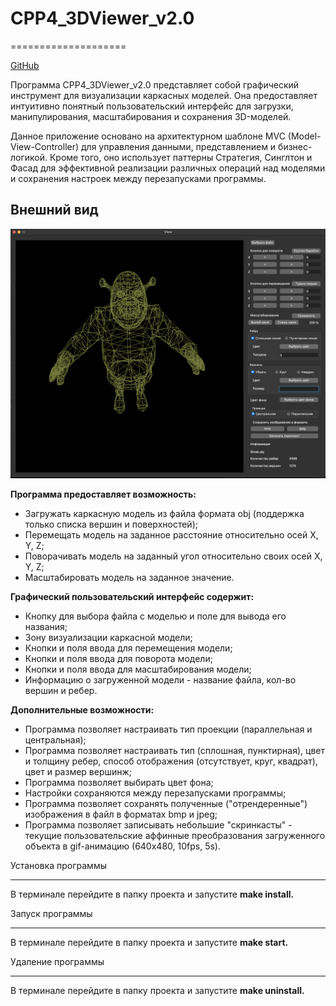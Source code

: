 # CPP4_3DViewer_v2.0

====================

[GitHub](https://github.com/pickling-21/cpp_3DViewer)

Программа CPP4\_3DViewer\_v2.0 представляет собой графический инструмент для визуализации каркасных моделей. Она предоставляет интуитивно понятный пользовательский интерфейс для загрузки, манипулирования, масштабирования и сохранения 3D-моделей.

Данное приложение основано на архитектурном шаблоне MVC (Model-View-Controller) для управления данными, представлением и бизнес-логикой. Кроме того, оно использует паттерны Стратегия, Синглтон и Фасад для эффективной реализации различных операций над моделями и сохранения настроек между перезапусками программы.

## Внешний вид

![Шрекс](shreks.png)

__Программа предоставляет возможность:__

* Загружать каркасную модель из файла формата obj (поддержка только списка вершин и поверхностей);
* Перемещать модель на заданное расстояние относительно осей X, Y, Z;
* Поворачивать модель на заданный угол относительно своих осей X, Y, Z;
* Масштабировать модель на заданное значение.

__Графический пользовательский интерфейс содержит:__

* Кнопку для выбора файла с моделью и поле для вывода его названия;
* Зону визуализации каркасной модели;
* Кнопки и поля ввода для перемещения модели;
* Кнопки и поля ввода для поворота модели;
* Кнопки и поля ввода для масштабирования модели;
* Информацию о загруженной модели - название файла, кол-во вершин и ребер.

__Дополнительные возможности:__

* Программа позволяет настраивать тип проекции (параллельная и центральная);
* Программа позволяет настраивать тип (сплошная, пунктирная), цвет и толщину ребер, способ отображения (отсутствует, круг, квадрат), цвет и размер вершинж;
* Программа позволяет выбирать цвет фона;
* Настройки сохраняются между перезапусками программы;
* Программа позволяет сохранять полученные ("отрендеренные") изображения в файл в форматах bmp и jpeg;
* Программа позволяет записывать небольшие "скринкасты" - текущие пользовательские аффинные преобразования загруженного объекта в gif-анимацию (640x480, 10fps, 5s).

Установка программы

---

В терминале перейдите в папку проекта и запустите __make install.__

Запуск программы

---

В терминале перейдите в папку проекта и запустите __make start.__

Удаление программы

---

В терминале перейдите в папку проекта и запустите __make uninstall.__
